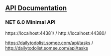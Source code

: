## <a href="https://documenter.getpostman.com/view/18585475/UVJfkwBc">API Documentation</a>

### NET 6.0 Minimal API 
https://localhost:44381/ / http://localhost:44380/

https://dailytodolist.somee.com/api/tasks / http://dailytodolist.somee.com/api/tasks


